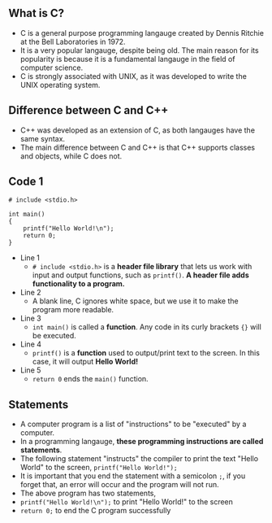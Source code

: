 ## What is C?
- C is a general purpose programming langauge created by Dennis Ritchie at the Bell Laboratories in 1972.
- It is a very popular langauge, despite being old. The main reason for its popularity is because it is a fundamental langauge in the field of computer science.
- C is strongly associated with UNIX, as it was developed to write the UNIX operating system.

## Difference between C and C++
- C++ was developed as an extension of C, as both langauges have the same syntax.
- The main difference between C and C++ is that C++ supports classes and objects, while C does not.

## Code 1

```
# include <stdio.h> 

int main()
{
    printf("Hello World!\n");
    return 0;
}
```

- Line 1
    - `# include <stdio.h>` is a  **header file library** that lets us work with input and output functions, such as `printf()`. **A header file adds functionality to a program.**
- Line 2
    - A blank line, C ignores white space, but we use it to make the program more readable.
- Line 3
    - `int main()` is called a **function**. Any code in its curly brackets `{}` will be executed.
- Line 4
    - `printf()` is a **function** used to output/print text to the screen. In this case, it will output **Hello World!**
- Line 5
    - `return 0` ends the `main()` function.

## Statements
- A computer program is a list of "instructions" to be "executed" by a computer.
- In a programming langauge, **these programming instructions are called statements**.
- The following statement "instructs" the compiler to print the text "Hello World" to the screen,  `printf("Hello World!");`
- It is important that you end the statement with a semicolon `;`, if you forget that, an error will occur and the program will not run.
- The above program has two statements, 
 - `printf("Hello World!\n");` to print "Hello World!" to the screen
 - `return 0;` to end the C program successfully
